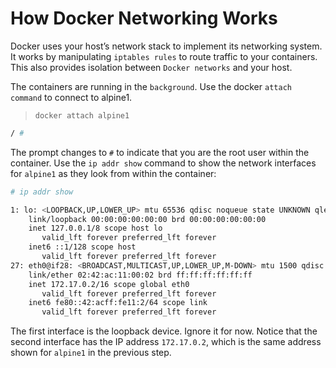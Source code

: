 # How Docker Networking Works

Docker uses your host’s network stack to implement its networking system. It works by manipulating `iptables rules` to route traffic to your containers. This also provides isolation between `Docker networks` and your host.

The containers are running in the `background`. Use the docker `attach command` to connect to alpine1.

> `docker attach alpine1`

```bash
/ #
```

The prompt changes to `#` to indicate that you are the root user within the container. Use the `ip addr show` command to show the network interfaces for `alpine1` as they look from within the container:

```bash
# ip addr show

1: lo: <LOOPBACK,UP,LOWER_UP> mtu 65536 qdisc noqueue state UNKNOWN qlen 1
    link/loopback 00:00:00:00:00:00 brd 00:00:00:00:00:00
    inet 127.0.0.1/8 scope host lo
       valid_lft forever preferred_lft forever
    inet6 ::1/128 scope host
       valid_lft forever preferred_lft forever
27: eth0@if28: <BROADCAST,MULTICAST,UP,LOWER_UP,M-DOWN> mtu 1500 qdisc noqueue state UP
    link/ether 02:42:ac:11:00:02 brd ff:ff:ff:ff:ff:ff
    inet 172.17.0.2/16 scope global eth0
       valid_lft forever preferred_lft forever
    inet6 fe80::42:acff:fe11:2/64 scope link
       valid_lft forever preferred_lft forever
```

The first interface is the loopback device. Ignore it for now. Notice that the second interface has the IP address `172.17.0.2`, which is the same address shown for `alpine1` in the previous step.

